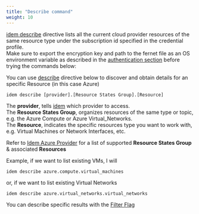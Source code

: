 ```yaml
---
title: "Describe command"
weight: 10
---
```

[idem describe](/Getting-Started/Basic-Commands/) directive lists all the current cloud provider resources of the same resource type under the subscription id specified in the credential profile.<br>
Make sure to export the encryption key and path to the fernet file as an OS environment variable as described in the [authentication section](/Getting-Started/Authenticate/) before trying the commands below:


You can use [describe](/Getting-Started/Basic-Commands/) directive below to discover and obtain details for an specific Resource (in this case Azure) 

```shell
idem describe [provider].[Resource States Group].[Resource] 
```
The <b>provider</b>, tells [idem](/Getting-Started/Basic-Commands/) which provider to access.<br>
The <b>Resource States Group</b>, organizes resources of the same type or topic, e.g. the Azure Compute or Azure Virtual_Networks.<br>
The <b>Resource</b>, indicates the specific resources type you want to work with, e.g. Virtual Machines or Network Interfaces, etc.<br>

Refer to [Idem Azure Provider](/Getting-Started/Cloud-Providers/idem-azure-auto/) for a list of supported <b>Resource States Group</b> & associated <b>Resources</b>

Example, if we want to list existing VMs, I will 

```shell
idem describe azure.compute.virtual_machines
```

<script id="asciicast-SiXcq1OmVkca57LNf2m6N4wWK" src="https://asciinema.org/a/SiXcq1OmVkca57LNf2m6N4wWK.js" async theme="asciinema" data-autoplay="true" data-size="small" loop="true"></script>

or, if we want to list existing Virtual Networks

```shell
idem describe azure.virtual_networks.virtual_networks
```

<script id="asciicast-iolx0POfh5rLl4XBOxktnOlzl" src="https://asciinema.org/a/iolx0POfh5rLl4XBOxktnOlzl.js" async theme="asciinema" data-autoplay="true" data-size="small" loop="true"></script>


 You can describe specific results with the [Filter Flag](/Use-Cases/Filter-flag/)
